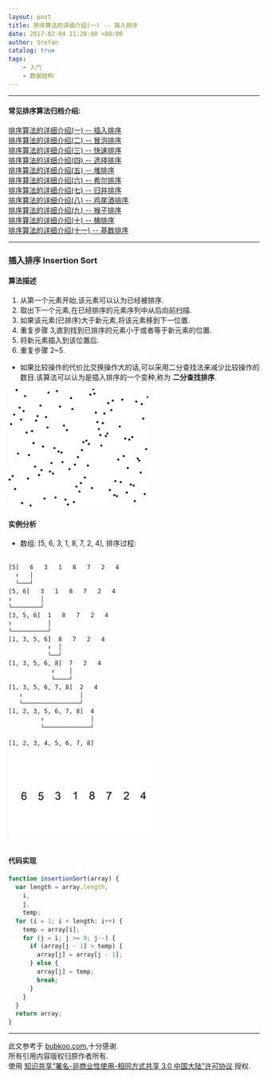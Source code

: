 ```yaml
---
layout: post
title: 排序算法的详细介绍(一) -- 插入排序
date: 2017-02-04 11:28:00 +08:00
author: Srefan
catalog: true
tags:
    - 入门
    - 数据结构
---
```


***

#### 常见排序算法归档介绍:

[排序算法的详细介绍(一) -- 插入排序][insertion_sort]  
[排序算法的详细介绍(二) -- 冒泡排序][bubble_sort]  
[排序算法的详细介绍(三) -- 快速排序][quick_sort]  
[排序算法的详细介绍(四) -- 选择排序][selection_sort]  
[排序算法的详细介绍(五) -- 堆排序][heap_sort]  
[排序算法的详细介绍(六) -- 希尔排序][shell_sort]  
[排序算法的详细介绍(七) -- 归并排序][merge_sort]  
[排序算法的详细介绍(八) -- 鸡尾酒排序][cocktail_sort]  
[排序算法的详细介绍(九) -- 猴子排序][bogo_sort]  
[排序算法的详细介绍(十) -- 桶排序][bucket_sort]  
[排序算法的详细介绍(十一) -- 基数排序][radix_sort]  

***

### 插入排序 Insertion Sort

#### 算法描述

1. 从第一个元素开始,该元素可以认为已经被排序.
2. 取出下一个元素,在已经排序的元素序列中从后向前扫描.
3. 如果该元素(已排序)大于新元素,将该元素移到下一位置.
4. 重复步骤 3,直到找到已排序的元素小于或者等于新元素的位置.
5. 将新元素插入到该位置后.
6. 重复步骤 2~5.

* 如果比较操作的代价比交换操作大的话,可以采用二分查找法来减少比较操作的数目.该算法可以认为是插入排序的一个变种,称为 **二分查找排序**.

![Insertion_sort_animation][Insertion_sort_animation]

#### 实例分析

* 数组: [5, 6, 3, 1, 8, 7, 2, 4], 排序过程:

```plain

[5]   6   3   1   8   7   2   4
  ↑   │
  └───┘
[5, 6]   3   1   8   7   2   4
↑        │
└────────┘
[3, 5, 6]  1   8   7   2   4
↑          │
└──────────┘
[1, 3, 5, 6]  8   7   2   4
           ↑  │
           └──┘
[1, 3, 5, 6, 8]  7   2   4
            ↑    │
            └────┘
[1, 3, 5, 6, 7, 8]  2   4
   ↑                │
   └────────────────┘
[1, 2, 3, 5, 6, 7, 8]  4
         ↑             │
         └─────────────┘
 
[1, 2, 3, 4, 5, 6, 7, 8]

```

![Insertion_sort_example][Insertion_sort_example]

#### 代码实现

```JavaScript
function insertionSort(array) {
  var length = array.length,
    i,
    j,
    temp;
  for (i = 1; i < length; i++) {
    temp = array[i];
    for (j = i; j >= 0; j--) {
      if (array[j - 1] > temp) {
        array[j] = array[j - 1];
      } else {
        array[j] = temp;
        break;
      }
    }
  }
  return array;
}
```

***

此文参考于 [bubkoo.com][bubkoo.com],十分感谢.  
所有引用内容版权归原作者所有.  
使用 [知识共享“署名-非商业性使用-相同方式共享 3.0 中国大陆”许可协议][Lisence] 授权.

[bubkoo.com]: http://bubkoo.com/2014/01/17/sort-algorithm/archives/
[Lisence]: https://creativecommons.org/licenses/by-nc-sa/3.0/cn/

[insertion_sort]: /2017/02/sort-algorithm-1-insertion-sort/ 'insertion_sort'
[bubble_sort]: /2017/02/sort-algorithm-2-bubble-sort/ 'bubble_sort'
[quick_sort]: /2017/02/sort-algorithm-3-quick-sort/ 'quick_sort'
[selection_sort]: /2017/02/sort-algorithm-4-selection-sort/ 'selection_sort'
[heap_sort]: /2017/02/sort-algorithm-5-heap-sort/ 'heap_sort'
[shell_sort]: /2017/02/sort-algorithm-6-shell-sort/ 'shell_sort'
[merge_sort]: /2017/02/sort-algorithm-7-merge-sort/ 'merge_sort'
[cocktail_sort]: /2017/02/sort-algorithm-8-cocktail-sort/ 'cocktail_sort'
[bogo_sort]: /2017/02/sort-algorithm-9-bogo-sort/ 'bogo_sort'
[bucket_sort]: /2017/02/sort-algorithm-10-bucket-sort/ 'bucket_sort'
[radix_sort]: /2017/02/sort-algorithm-11-radix-sort/ 'radix_sort'

[Insertion_sort_animation]: /assets/images/sort_algorithm/Insertion_sort_animation.gif 'Insertion_sort_animation'
[Insertion_sort_example]: /assets/images/sort_algorithm/Insertion_sort_example.gif 'Insertion_sort_example'